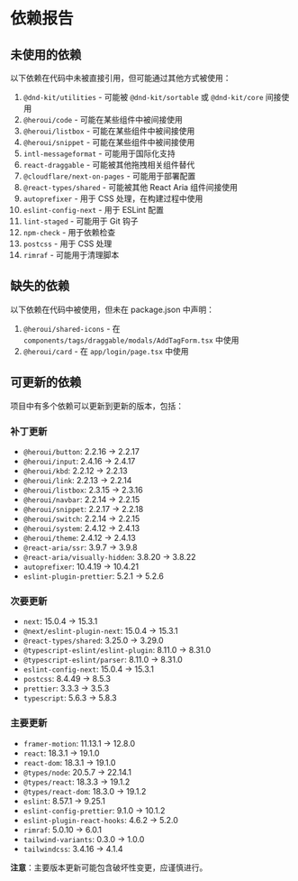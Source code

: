 # 依赖报告

## 未使用的依赖

以下依赖在代码中未被直接引用，但可能通过其他方式被使用：

1. `@dnd-kit/utilities` - 可能被 `@dnd-kit/sortable` 或 `@dnd-kit/core` 间接使用
2. `@heroui/code` - 可能在某些组件中被间接使用
3. `@heroui/listbox` - 可能在某些组件中被间接使用
4. `@heroui/snippet` - 可能在某些组件中被间接使用
5. `intl-messageformat` - 可能用于国际化支持
6. `react-draggable` - 可能被其他拖拽相关组件替代
7. `@cloudflare/next-on-pages` - 可能用于部署配置
8. `@react-types/shared` - 可能被其他 React Aria 组件间接使用
9. `autoprefixer` - 用于 CSS 处理，在构建过程中使用
10. `eslint-config-next` - 用于 ESLint 配置
11. `lint-staged` - 可能用于 Git 钩子
12. `npm-check` - 用于依赖检查
13. `postcss` - 用于 CSS 处理
14. `rimraf` - 可能用于清理脚本

## 缺失的依赖

以下依赖在代码中被使用，但未在 package.json 中声明：

1. `@heroui/shared-icons` - 在 `components/tags/draggable/modals/AddTagForm.tsx` 中使用
2. `@heroui/card` - 在 `app/login/page.tsx` 中使用

## 可更新的依赖

项目中有多个依赖可以更新到更新的版本，包括：

### 补丁更新
- `@heroui/button`: 2.2.16 → 2.2.17
- `@heroui/input`: 2.4.16 → 2.4.17
- `@heroui/kbd`: 2.2.12 → 2.2.13
- `@heroui/link`: 2.2.13 → 2.2.14
- `@heroui/listbox`: 2.3.15 → 2.3.16
- `@heroui/navbar`: 2.2.14 → 2.2.15
- `@heroui/snippet`: 2.2.17 → 2.2.18
- `@heroui/switch`: 2.2.14 → 2.2.15
- `@heroui/system`: 2.4.12 → 2.4.13
- `@heroui/theme`: 2.4.12 → 2.4.13
- `@react-aria/ssr`: 3.9.7 → 3.9.8
- `@react-aria/visually-hidden`: 3.8.20 → 3.8.22
- `autoprefixer`: 10.4.19 → 10.4.21
- `eslint-plugin-prettier`: 5.2.1 → 5.2.6

### 次要更新
- `next`: 15.0.4 → 15.3.1
- `@next/eslint-plugin-next`: 15.0.4 → 15.3.1
- `@react-types/shared`: 3.25.0 → 3.29.0
- `@typescript-eslint/eslint-plugin`: 8.11.0 → 8.31.0
- `@typescript-eslint/parser`: 8.11.0 → 8.31.0
- `eslint-config-next`: 15.0.4 → 15.3.1
- `postcss`: 8.4.49 → 8.5.3
- `prettier`: 3.3.3 → 3.5.3
- `typescript`: 5.6.3 → 5.8.3

### 主要更新
- `framer-motion`: 11.13.1 → 12.8.0
- `react`: 18.3.1 → 19.1.0
- `react-dom`: 18.3.1 → 19.1.0
- `@types/node`: 20.5.7 → 22.14.1
- `@types/react`: 18.3.3 → 19.1.2
- `@types/react-dom`: 18.3.0 → 19.1.2
- `eslint`: 8.57.1 → 9.25.1
- `eslint-config-prettier`: 9.1.0 → 10.1.2
- `eslint-plugin-react-hooks`: 4.6.2 → 5.2.0
- `rimraf`: 5.0.10 → 6.0.1
- `tailwind-variants`: 0.3.0 → 1.0.0
- `tailwindcss`: 3.4.16 → 4.1.4

**注意**：主要版本更新可能包含破坏性变更，应谨慎进行。
